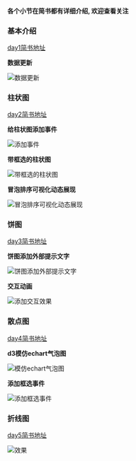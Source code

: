 #### 各个小节在简书都有详细介绍, 欢迎查看关注

### 基本介绍

 [day1简书地址](http://www.jianshu.com/p/9a8284269cae)

**数据更新**

![数据更新](http://chuantu.biz/t6/16/1503373533x3683573833.gif)




### 柱状图

[day2简书地址](http://www.jianshu.com/p/88f305000465)

**给柱状图添加事件**

![添加事件](http://upload-images.jianshu.io/upload_images/5545478-de29680b32437b6e.gif?imageMogr2/auto-orient/strip)

**带框选的柱状图**

![带框选的柱状图](http://upload-images.jianshu.io/upload_images/5545478-f2e5ce0280bbeac9.gif?imageMogr2/auto-orient/strip)

**冒泡排序可视化动态展现**

![冒泡排序可视化动态展现](http://upload-images.jianshu.io/upload_images/5545478-7b8022a592d0fcc0.gif?imageMogr2/auto-orient/strip)

### 饼图
 [day3简书地址](http://www.jianshu.com/p/da8cf818aa65)

**饼图添加外部提示文字**

 ![饼图添加外部提示文字](http://upload-images.jianshu.io/upload_images/5545478-71356722a7fb408d.png?imageMogr2/auto-orient/strip%7CimageView2/2/w/1240)

**交互动画**

 ![添加交互效果](http://upload-images.jianshu.io/upload_images/5545478-19fd8ce43278380b.gif?imageMogr2/auto-orient/strip)


### 散点图
[day4简书地址](http://www.jianshu.com/p/2fcc3f5ad161)

**d3模仿echart气泡图**

![模仿echart气泡图](http://upload-images.jianshu.io/upload_images/5545478-7f9aa5bae10411f7.gif?imageMogr2/auto-orient/strip)

**添加框选事件**

![添加框选事件](http://upload-images.jianshu.io/upload_images/5545478-5f59bf258c601931.gif?imageMogr2/auto-orient/strip)


### 折线图

[day5简书地址]()

![效果](http://chuantu.biz/t6/15/1503371160x3683573833.gif)
